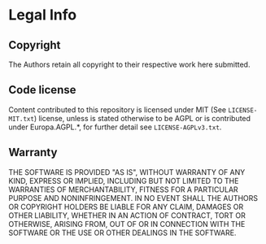 # Legal Info

## Copyright

The Authors retain all copyright to their respective work here submitted.

## Code license

Content contributed to this repository is licensed under MIT (See `LICENSE-MIT.txt`) license, unless is stated otherwise to be AGPL or is contributed under Europa.AGPL.*, for further detail see `LICENSE-AGPLv3.txt`.

## Warranty

THE SOFTWARE IS PROVIDED "AS IS", WITHOUT WARRANTY OF ANY KIND, EXPRESS OR
IMPLIED, INCLUDING BUT NOT LIMITED TO THE WARRANTIES OF MERCHANTABILITY, FITNESS
FOR A PARTICULAR PURPOSE AND NONINFRINGEMENT. IN NO EVENT SHALL THE AUTHORS OR
COPYRIGHT HOLDERS BE LIABLE FOR ANY CLAIM, DAMAGES OR OTHER LIABILITY, WHETHER
IN AN ACTION OF CONTRACT, TORT OR OTHERWISE, ARISING FROM, OUT OF OR IN
CONNECTION WITH THE SOFTWARE OR THE USE OR OTHER DEALINGS IN THE SOFTWARE.

